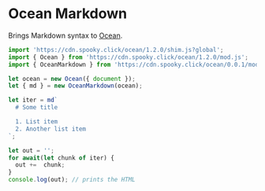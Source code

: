 # Ocean Markdown

Brings Markdown syntax to [Ocean](https://github.com/matthewp/ocean).

```js
import 'https://cdn.spooky.click/ocean/1.2.0/shim.js?global';
import { Ocean } from 'https://cdn.spooky.click/ocean/1.2.0/mod.js';
import { OceanMarkdown } from 'https://cdn.spooky.click/ocean/0.0.1/mod.js';

let ocean = new Ocean({ document });
let { md } = new OceanMarkdown(ocean);

let iter = md`
  # Some title

  1. List item
  2. Another list item
`;

let out = '';
for await(let chunk of iter) {
  out +=  chunk;
}
console.log(out); // prints the HTML
```